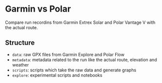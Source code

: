 # Garmin vs Polar

Compare run recordins from Garmin Extrex Solar and Polar Vantage V with the actual route.

## Structure

- `data`: raw GPX files from Garmin Explore and Polar Flow
- `metadata`: metadata related to the run like the actual route, elevation and weather
- `scripts`: scripts which take the raw data and generate graphs
- `explore`: experimental scripts and notebooks
